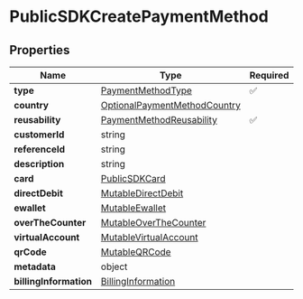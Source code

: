 # PublicSDKCreatePaymentMethod



## Properties

| Name | Type | Required | Description |
| ------------ | ------------- | ------------- | ------------- |
| **type** | [PaymentMethodType](PaymentMethodType.md) | ✅ |  |
**country** | [OptionalPaymentMethodCountry](OptionalPaymentMethodCountry.md) |  |  |
**reusability** | [PaymentMethodReusability](PaymentMethodReusability.md) | ✅ |  |
**customerId** | string |  |  |
**referenceId** | string |  |  |
**description** | string |  |  |
**card** | [PublicSDKCard](PublicSDKCard.md) |  |  |
**directDebit** | [MutableDirectDebit](MutableDirectDebit.md) |  |  |
**ewallet** | [MutableEwallet](MutableEwallet.md) |  |  |
**overTheCounter** | [MutableOverTheCounter](MutableOverTheCounter.md) |  |  |
**virtualAccount** | [MutableVirtualAccount](MutableVirtualAccount.md) |  |  |
**qrCode** | [MutableQRCode](MutableQRCode.md) |  |  |
**metadata** | object |  |  |
**billingInformation** | [BillingInformation](BillingInformation.md) |  |  |


